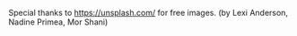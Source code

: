 Special thanks to https://unsplash.com/ for free images. (by Lexi Anderson, Nadine Primea, Mor Shani)